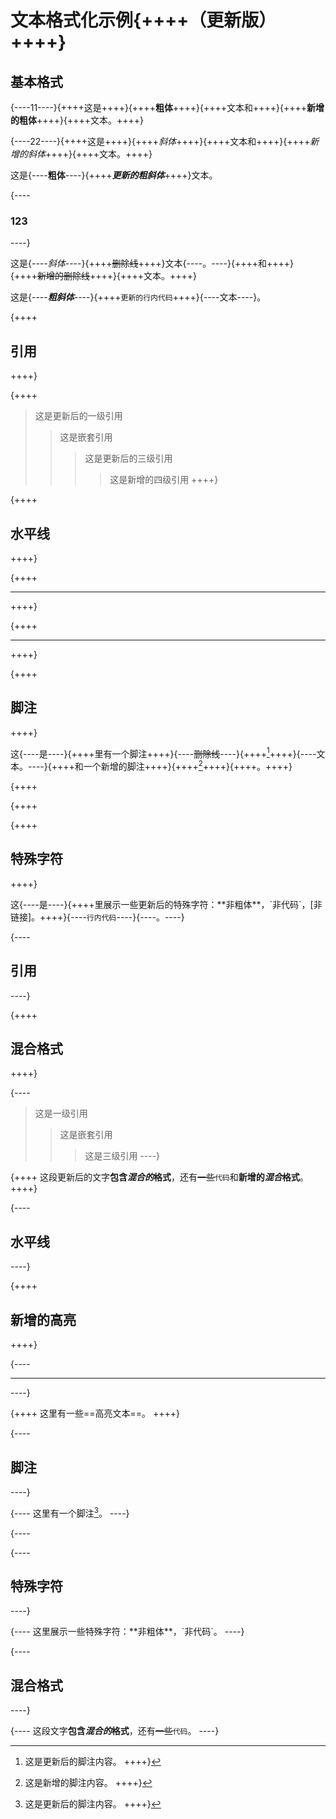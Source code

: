 # 文本格式化示例{++++（更新版）++++}

## 基本格式

{----11----}{++++这是++++}{++++**粗体**++++}{++++文本和++++}{++++**新增的粗体**++++}{++++文本。++++}

{----22----}{++++这是++++}{++++*斜体*++++}{++++文本和++++}{++++*新增的斜体*++++}{++++文本。++++}

这是{----**粗体**----}{++++***更新的粗斜体***++++}&#x6587;本。

{----
### 123
----}

这是{----*斜体*----}{++++~~删除线~~++++}文本{----。----}{++++和++++}{++++~~新增的删除线~~++++}{++++文本。++++}

这&#x662F;&#x7B;----***粗斜体***----}{++++`更新的行内代码`++++}{----文本----}。

{++++
## 引用
++++}

{++++
> 这是更新后的一级引用
>
> > 这是嵌套引用
> >
> > > 这是更新后的三级引用
> > >
> > > > 这是新增的四级引用
++++}

{++++
## 水平线
++++}

{++++
***
++++}

{++++
***
++++}

{++++
## 脚注
++++}

这{----是----}{++++里有一个脚注++++}{----~~删除线~~----}{++++[^1]++++}{----文本。----}{++++和一个新增的脚注++++}{++++[^2]++++}{++++。++++}

{++++
[^1]: 这是更新后的脚注内容。
++++}

{++++
[^2]: 这是新增的脚注内容。
++++}

{++++
## 特殊字符
++++}

这{----是----}{++++里展示一些更新后的特殊字符：\*\*非粗体\*\*，\`非代码\`，\[非链接]。++++}{----`行内代码`----}{----。----}

{----
## 引用
----}

{++++
## 混合格式
++++}

{----
> 这是一级引用
>
> > 这是嵌套引用
> >
> > > 这是三级引用
----}

{++++
这段更新后的文字**包含*混合的*格式**，还有~~一些~~`代码`和**新增的*混合*格式**。
++++}

{----
## 水平线
----}

{++++
## 新增的高亮
++++}

{----
***
----}

{++++
这里有一些==高亮文本==。
++++}

{----
## 脚注
----}

{----
这里有一个脚注[^1]。
----}

{----
[^1]: 这是脚注内容。
----}

{----
## 特殊字符
----}

{----
这里展示一些特殊字符：\*\*非粗体\*\*，\`非代码\`。
----}

{----
## 混合格式
----}

{----
这段文字**包含*混合的*格式**，还有~~一些~~`代码`。
----}
